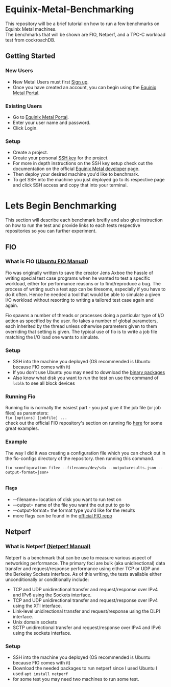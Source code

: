 # Equinix-Metal-Benchmarking
This repository will be a brief tutorial on how to run a few benchmarks on Equinix Metal machines.  
The benchmarks that will be shown are FIO, Netperf, and a TPC-C workload test from cockroachDB.

## Getting Started 

### New Users
- New Metal Users must first [Sign up](https://console.equinix.com/signup).  
- Once you have created an account, you can begin using the [Equinix Metal Portal](https://console.equinix.com/login/).  

### Existing Users
- Go to [Equinix Metal Portal](https://console.equinix.com/login/).  
- Enter your user name and password.  
- Click Login.  

### Setup 
- Create a project.  
- Create your personal [SSH key](https://console.equinix.com/users/c3d60bb9-8ceb-4ac9-bd20-52d7e1538cfe/ssh) for the project.   
- For more in depth instructions on the SSH key setup check out the documentation on the official [Equinix Metal developer](https://metal.equinix.com/developers/docs/accounts/ssh-keys/) page.  
- Then deploy your desired machine you'd like to benchmark.
- To get SSH into the machine you just deployed go to its respective page and click SSH access and copy that into your terminal.

# Lets Begin Benchmarking 
This section will describe each benchmark breifly and also give instruction on how to run the test and provide links to each tests respective repositories so you can further experiment.

## FIO 

### What is FIO ([Ubuntu FIO Manual](http://manpages.ubuntu.com/manpages/bionic/man1/fio.1.html))
Fio was originally written to save the creator Jens Axboe the hassle of writing special test case programs when he wanted to test a specific workload, either for performance reasons or to find/reproduce a bug. The process of writing such a test app can be tiresome, especially if you have to do it often. Hence he needed a tool that would be able to simulate a given I/O workload without resorting to writing a tailored test case again and again.

Fio spawns a number of threads or processes doing a particular type of I/O action as specified by the user. fio takes a number of global parameters, each inherited by the thread unless otherwise parameters given to them overriding that setting is given. The typical use of fio is to write a job file matching the I/O load one wants to simulate.

### Setup 
- SSH into the machine you deployed (OS recommended is Ubuntu because FIO comes with it)
- If you don't use Ubuntu you may need to download the [binary packages](https://fio.readthedocs.io/en/latest/fio_doc.html#binary-packages)
- Also know what disk you want to run the test on use the command of ```lsblk``` to see all block devices
### Running Fio
Running fio is normally the easiest part - you just give it the job file (or job files) as parameters:  
```fio [options] [jobfile] ...```  
check out the official FIO repository's section on running fio [here](https://fio.readthedocs.io/en/latest/fio_doc.html#running-fio) for some great examples.
### Example
The way I did it was creating a configuration file which you can check out in the fio-configs directory of the repository. then running this command.  
```
fio <configuration file> --filename=/dev/sda --output=results.json --output-format=json+
 
```
#### Flags 
- --filename= location of disk you want to run test on 
- --output= name of the file you want the out put to go to 
- --output-format= the format type you'd like for the results
- more flags can be found in the [official FIO repo](https://fio.readthedocs.io/en/latest/fio_doc.html#command-line-options) 

## Netperf

### What is Netperf [(Netperf Manual)](https://hewlettpackard.github.io/netperf/doc/netperf.html#Top)
Netperf is a benchmark that can be use to measure various aspect of networking performance. The primary foci are bulk (aka unidirectional) data transfer and request/response performance using either TCP or UDP and the Berkeley Sockets interface. As of this writing, the tests available either unconditionally or conditionally include:

- TCP and UDP unidirectional transfer and request/response over IPv4 and IPv6 using the Sockets interface.
- TCP and UDP unidirectional transfer and request/response over IPv4 using the XTI interface.
- Link-level unidirectional transfer and request/response using the DLPI interface.
- Unix domain sockets
- SCTP unidirectional transfer and request/response over IPv4 and IPv6 using the sockets interface.

### Setup 
- SSH into the machine you deployed (OS recommended is Ubuntu because FIO comes with it)
- Download the needed packages to run netperf since I used Ubuntu I used ```apt install netperf ```
- for some test you may need two machines to run some test. 






